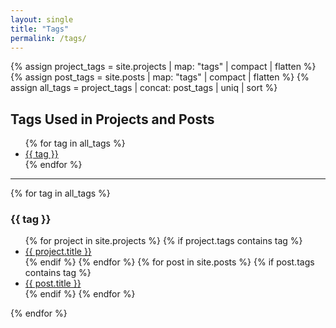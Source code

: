 ```yaml
---
layout: single
title: "Tags"
permalink: /tags/
---
```


{% assign project_tags = site.projects | map: "tags" | compact | flatten %}
{% assign post_tags = site.posts | map: "tags" | compact | flatten %}
{% assign all_tags = project_tags | concat: post_tags | uniq | sort %}

<h2>Tags Used in Projects and Posts</h2>
<ul>
  {% for tag in all_tags %}
    <li><a href="#{{ tag | slugify }}">{{ tag }}</a></li>
  {% endfor %}
</ul>

<hr>

{% for tag in all_tags %}
  <h3 id="{{ tag | slugify }}">{{ tag }}</h3>
  <ul>
    {% for project in site.projects %}
      {% if project.tags contains tag %}
        <li><a href="{{ project.url }}">{{ project.title }}</a></li>
      {% endif %}
    {% endfor %}
    {% for post in site.posts %}
      {% if post.tags contains tag %}
        <li><a href="{{ post.url }}">{{ post.title }}</a></li>
      {% endif %}
    {% endfor %}
  </ul>
{% endfor %}